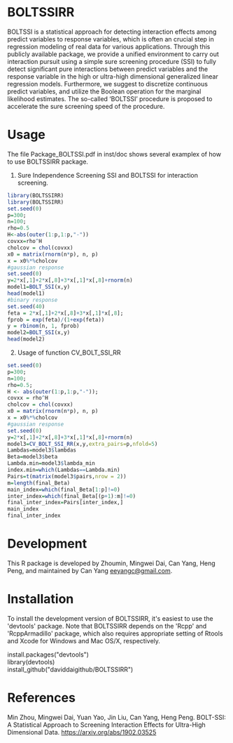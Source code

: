 # BOLTSSIRR
BOLTSSI is a statistical approach for detecting interaction effects among predict variables to response variables, which is often an crucial step in regression modeling of real data for various applications. Through this publicly available package, we provide a unified environment to carry out interaction pursuit using a simple sure screening procedure (SSI) to fully detect significant pure interactions between predict variables and the response variable in the high or ultra-high dimensional generalized linear regression models. Furthermore, we suggest to discretize continuous predict variables, and utilize the Boolean operation for the marginal likelihood estimates. The so-called ‘BOLTSSI’ procedure is proposed to accelerate the sure screening speed of the procedure.



Usage
=======

The file Package_BOLTSSI.pdf in inst/doc shows several examplex of how to use BOLTSSIRR package. 

1. Sure Independence Screening SSI and BOLTSSI for interaction screening.
```R
library(BOLTSSIRR)
library(BOLTSSIRR) 
set.seed(0) 
p=300;
n=100;
rho=0.5 
H<-abs(outer(1:p,1:p,"-")) 
covxx=rho^H
cholcov = chol(covxx)
x0 = matrix(rnorm(n*p), n, p) 
x = x0%*%cholcov
#gaussian response
set.seed(0) 
y=2*x[,1]+2*x[,8]+3*x[,1]*x[,8]+rnorm(n) 
model1=BOLT_SSI(x,y)
head(model1)
#binary response
set.seed(40)
feta = 2*x[,1]+2*x[,8]+3*x[,1]*x[,8]; 
fprob = exp(feta)/(1+exp(feta))
y = rbinom(n, 1, fprob) 
model2=BOLT_SSI(x,y)
head(model2)
```

2. Usage of function CV_BOLT_SSI_RR

```R
set.seed(0)
p=300;
n=100;
rho=0.5;
H <- abs(outer(1:p,1:p,"-"));
covxx = rho^H
cholcov = chol(covxx)
x0 = matrix(rnorm(n*p), n, p)
x = x0%*%cholcov
#gaussian response
set.seed(0)
y=2*x[,1]+2*x[,8]+3*x[,1]*x[,8]+rnorm(n)
model3=CV_BOLT_SSI_RR(x,y,extra_pairs=p,nfold=5)
Lambdas=model3$lambdas
Beta=model3$beta
Lambda.min=model3$lambda_min
index.min=which(Lambdas==Lambda.min)
Pairs=t(matrix(model3$pairs,nrow = 2))
m=length(final_Beta)
main_index=which(final_Beta[1:p]!=0)
inter_index=which(final_Beta[(p+1):m]!=0)
final_inter_index=Pairs[inter_index,]
main_index
final_inter_index
```
Development 
=======
This R package is developed by Zhoumin, Mingwei Dai, Can Yang, Heng Peng, and maintained by Can Yang <eeyangc@gmail.com>.

Installation
=======
To install the development version of BOLTSSIRR, it's easiest to use the 'devtools' package. Note that BOLTSSIRR depends on the 'Rcpp' and 'RcppArmadillo' package, which also requires appropriate setting of Rtools and Xcode for Windows and Mac OS/X, respectively.

install.packages("devtools")  
library(devtools)  
install_github("daviddaigithub/BOLTSSIRR")  

References
=======
Min Zhou, Mingwei Dai, Yuan Yao, Jin Liu, Can Yang, Heng Peng. BOLT-SSI: A Statistical Approach to Screening Interaction Effects for Ultra-High Dimensional Data. https://arxiv.org/abs/1902.03525

